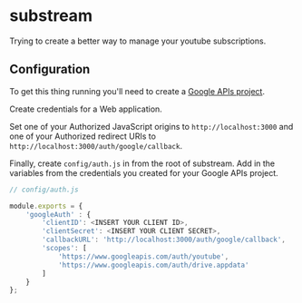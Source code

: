 # substream
Trying to create a better way to manage your youtube subscriptions.

## Configuration
To get this thing running you'll need to create a [Google APIs project](https://console.developers.google.com/apis/dashboard).

Create credentials for a Web application.

Set one of your Authorized JavaScript origins to `http://localhost:3000` and one of your Authorized redirect URIs to `http://localhost:3000/auth/google/callback`.

Finally, create `config/auth.js` in from the root of substream. Add in the variables from the credentials you created for your Google APIs project.

```javascript
// config/auth.js

module.exports = {
    'googleAuth' : {
        'clientID': <INSERT YOUR CLIENT ID>,
        'clientSecret': <INSERT YOUR CLIENT SECRET>,
        'callbackURL': 'http://localhost:3000/auth/google/callback',
        'scopes': [
            'https://www.googleapis.com/auth/youtube',
            'https://www.googleapis.com/auth/drive.appdata'
        ]
    }
};
```